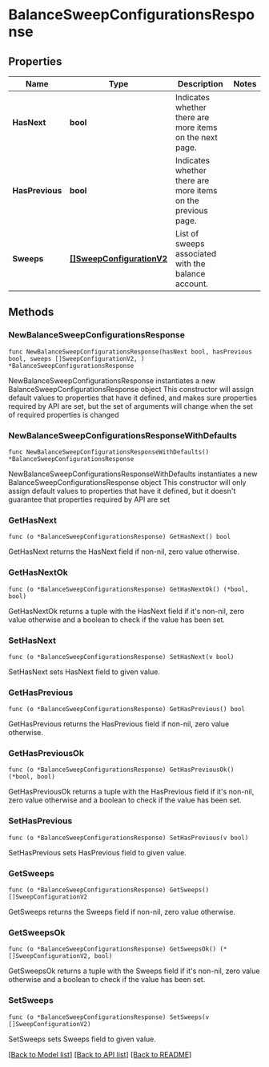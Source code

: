 # BalanceSweepConfigurationsResponse

## Properties

Name | Type | Description | Notes
------------ | ------------- | ------------- | -------------
**HasNext** | **bool** | Indicates whether there are more items on the next page. | 
**HasPrevious** | **bool** | Indicates whether there are more items on the previous page. | 
**Sweeps** | [**[]SweepConfigurationV2**](SweepConfigurationV2.md) | List of sweeps associated with the balance account. | 

## Methods

### NewBalanceSweepConfigurationsResponse

`func NewBalanceSweepConfigurationsResponse(hasNext bool, hasPrevious bool, sweeps []SweepConfigurationV2, ) *BalanceSweepConfigurationsResponse`

NewBalanceSweepConfigurationsResponse instantiates a new BalanceSweepConfigurationsResponse object
This constructor will assign default values to properties that have it defined,
and makes sure properties required by API are set, but the set of arguments
will change when the set of required properties is changed

### NewBalanceSweepConfigurationsResponseWithDefaults

`func NewBalanceSweepConfigurationsResponseWithDefaults() *BalanceSweepConfigurationsResponse`

NewBalanceSweepConfigurationsResponseWithDefaults instantiates a new BalanceSweepConfigurationsResponse object
This constructor will only assign default values to properties that have it defined,
but it doesn't guarantee that properties required by API are set

### GetHasNext

`func (o *BalanceSweepConfigurationsResponse) GetHasNext() bool`

GetHasNext returns the HasNext field if non-nil, zero value otherwise.

### GetHasNextOk

`func (o *BalanceSweepConfigurationsResponse) GetHasNextOk() (*bool, bool)`

GetHasNextOk returns a tuple with the HasNext field if it's non-nil, zero value otherwise
and a boolean to check if the value has been set.

### SetHasNext

`func (o *BalanceSweepConfigurationsResponse) SetHasNext(v bool)`

SetHasNext sets HasNext field to given value.


### GetHasPrevious

`func (o *BalanceSweepConfigurationsResponse) GetHasPrevious() bool`

GetHasPrevious returns the HasPrevious field if non-nil, zero value otherwise.

### GetHasPreviousOk

`func (o *BalanceSweepConfigurationsResponse) GetHasPreviousOk() (*bool, bool)`

GetHasPreviousOk returns a tuple with the HasPrevious field if it's non-nil, zero value otherwise
and a boolean to check if the value has been set.

### SetHasPrevious

`func (o *BalanceSweepConfigurationsResponse) SetHasPrevious(v bool)`

SetHasPrevious sets HasPrevious field to given value.


### GetSweeps

`func (o *BalanceSweepConfigurationsResponse) GetSweeps() []SweepConfigurationV2`

GetSweeps returns the Sweeps field if non-nil, zero value otherwise.

### GetSweepsOk

`func (o *BalanceSweepConfigurationsResponse) GetSweepsOk() (*[]SweepConfigurationV2, bool)`

GetSweepsOk returns a tuple with the Sweeps field if it's non-nil, zero value otherwise
and a boolean to check if the value has been set.

### SetSweeps

`func (o *BalanceSweepConfigurationsResponse) SetSweeps(v []SweepConfigurationV2)`

SetSweeps sets Sweeps field to given value.



[[Back to Model list]](../README.md#documentation-for-models) [[Back to API list]](../README.md#documentation-for-api-endpoints) [[Back to README]](../README.md)


